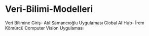 # Veri-Bilimi-Modelleri
Veri Bilimine Giriş- Atıl Samancıoğlu Uygulaması
Global AI Hub- İrem Kömürcü Computer Vision Uygulaması
